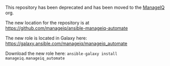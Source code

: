 This repository has been deprecated and has been moved to the [ManageIQ](https://github.com/manageiq) org.

The new location for the repository is at https://github.com/manageiq/ansible-manageiq-automate

The new role is located in Galaxy here: https://galaxy.ansible.com/manageiq/manageiq_automate

Download the new role here: `ansible-galaxy install manageiq.manageiq_automate`

